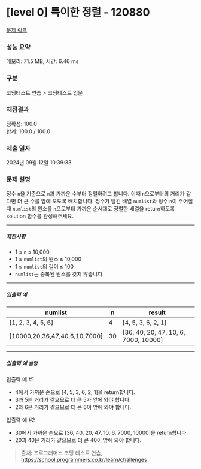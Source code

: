 # [level 0] 특이한 정렬 - 120880 

[문제 링크](https://school.programmers.co.kr/learn/courses/30/lessons/120880) 

### 성능 요약

메모리: 71.5 MB, 시간: 6.46 ms

### 구분

코딩테스트 연습 > 코딩테스트 입문

### 채점결과

정확성: 100.0<br/>합계: 100.0 / 100.0

### 제출 일자

2024년 09월 12일 10:39:33

### 문제 설명

<p>정수 <code>n</code>을 기준으로 <code>n</code>과 가까운 수부터 정렬하려고 합니다. 이때 <code>n</code>으로부터의 거리가 같다면 더 큰 수를 앞에 오도록 배치합니다. 정수가 담긴 배열 <code>numlist</code>와 정수 <code>n</code>이 주어질 때 <code>numlist</code>의 원소를 <code>n</code>으로부터 가까운 순서대로 정렬한 배열을 return하도록 solution 함수를 완성해주세요.</p>

<hr>

<h5>제한사항</h5>

<ul>
<li>1 ≤ <code>n</code> ≤ 10,000</li>
<li>1 ≤ <code>numlist</code>의 원소 ≤ 10,000</li>
<li>1 ≤ <code>numlist</code>의 길이 ≤ 100</li>
<li><code>numlist</code>는 중복된 원소를 갖지 않습니다.</li>
</ul>

<hr>

<h5>입출력 예</h5>
<table class="table">
        <thead><tr>
<th>numlist</th>
<th>n</th>
<th>result</th>
</tr>
</thead>
        <tbody><tr>
<td>[1, 2, 3, 4, 5, 6]</td>
<td>4</td>
<td>[4, 5, 3, 6, 2, 1]</td>
</tr>
<tr>
<td>[10000,20,36,47,40,6,10,7000]</td>
<td>30</td>
<td>[36, 40, 20, 47, 10, 6, 7000, 10000]</td>
</tr>
</tbody>
      </table>
<hr>

<h5>입출력 예 설명</h5>

<p>입출력 예 #1</p>

<ul>
<li>4에서 가까운 순으로 [4, 5, 3, 6, 2, 1]을 return합니다.</li>
<li>3과 5는 거리가 같으므로 더 큰 5가 앞에 와야 합니다.</li>
<li>2와 6은 거리가 같으므로 더 큰 6이 앞에 와야 합니다.</li>
</ul>

<p>입출력 예 #2</p>

<ul>
<li>30에서 가까운 순으로 [36, 40, 20, 47, 10, 6, 7000, 10000]을 return합니다.</li>
<li>20과 40은 거리가 같으므로 더 큰 40이 앞에 와야 합니다.</li>
</ul>


> 출처: 프로그래머스 코딩 테스트 연습, https://school.programmers.co.kr/learn/challenges